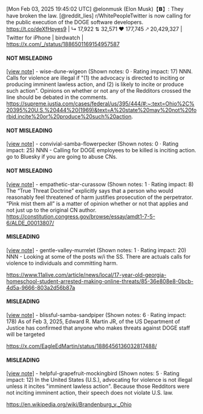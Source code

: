 [Mon Feb 03, 2025 19:45:02 UTC] @elonmusk (Elon Musk)【𝗕】: They have broken the law. [@reddit_lies] r/WhitePeopleTwitter is now calling for the public execution of the DOGE software developers. https://t.co/deXfHpyes9 | ↳ 17,922 ⇅ 32,571 ♥ 177,745 🡕 20,429,327 | Twitter for iPhone | birdwatch | https://x.com/_/status/1886501169154957587

#### NOT MISLEADING

[[view note]](https://x.com/i/birdwatch/n/1886518289670525382) - wise-dune-wigeon (Shown notes: 0 · Rating impact: 17)
NNN. Calls for violence are illegal if "(1) the advocacy is directed to inciting or producing imminent lawless action, and (2) is likely to incite or produce such action". Opinions on whether or not any of the Redditors crossed the line should be debated in the comments. https://supreme.justia.com/cases/federal/us/395/444/#:~:text=Ohio%2C%20395%20U.S.%20444%20(1969)&text=A%20state%20may%20not%20forbid,incite%20or%20produce%20such%20action.

#### NOT MISLEADING

[[view note]](https://x.com/i/birdwatch/n/1886516914748272862) - convivial-samba-flowerpecker (Shown notes: 0 · Rating impact: 25)
NNN - Calling for DOGE employees to be killed is inciting action. go to Bluesky if you are going to abuse CNs.

#### NOT MISLEADING

[[view note]](https://x.com/i/birdwatch/n/1886516859618353576) - empathetic-star-curassow (Shown notes: 1 · Rating impact: 8)
The “True Threat Doctrine” explicitly says that a person who would reasonably feel threatened of harm justifies prosecution of the perpetrator. “Pink mist them all” is a matter of opinion whether or not that applies and not just up to the original CN author. 
https://constitution.congress.gov/browse/essay/amdt1-7-5-6/ALDE_00013807/

#### MISLEADING

[[view note]](https://x.com/i/birdwatch/n/1886517937437028362) - gentle-valley-murrelet (Shown notes: 1 · Rating impact: 20)
NNN - Looking at some of the posts w/i the SS.  There are actuals calls for violence to individuals and committing harm.

https://www.11alive.com/article/news/local/17-year-old-georgia-homeschool-student-arrested-making-online-threats/85-36e808e8-0bcb-4d5a-9666-803a2d56b87a


#### MISLEADING

[[view note]](https://x.com/i/birdwatch/n/1886517100878962797) - blissful-samba-sandpiper (Shown notes: 6 · Rating impact: 178)
As of Feb 3, 2025, Edward R. Martin JR, of the US Department of Justice has confirmed that anyone who makes threats against DOGE staff will be targeted

https://x.com/EagleEdMartin/status/1886456136032817488/

#### MISLEADING

[[view note]](https://x.com/i/birdwatch/n/1886514092136972605) - helpful-grapefruit-mockingbird (Shown notes: 5 · Rating impact: 12)
In the United States (U.S.), advocating for violence is not illegal unless it incites "imminent lawless action". Because those Redditors were not inciting imminent action, their speech does not violate U.S. law.

https://en.wikipedia.org/wiki/Brandenburg_v._Ohio
